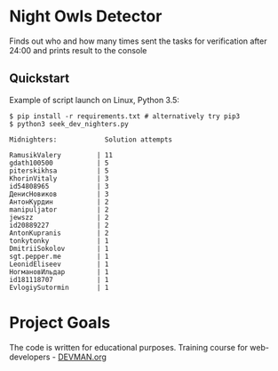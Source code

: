 # Night Owls Detector

Finds out who and how many times sent the tasks for verification after 24:00 and prints result to the console

## Quickstart

Example of script launch on Linux, Python 3.5:

```
$ pip install -r requirements.txt # alternatively try pip3
$ python3 seek_dev_nighters.py 

Midnighters:            Solution attempts

RamusikValery         | 11
gdath100500           | 5
piterskikhsa          | 5
KhorinVitaly          | 3
id54808965            | 3
ДенисНовиков          | 3
АнтонКурдин           | 2
manipuljator          | 2
jewszz                | 2
id20889227            | 2
AntonKupranis         | 2
tonkytonky            | 1
DmitriiSokolov        | 1
sgt.pepper.me         | 1
LeonidEliseev         | 1
НогмановИльдар        | 1
id181118707           | 1
EvlogiySutormin       | 1
```


# Project Goals

The code is written for educational purposes. Training course for web-developers - [DEVMAN.org](https://devman.org)
